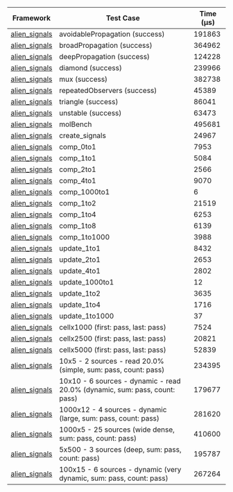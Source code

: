 | Framework | Test Case | Time (μs) |
| --- | --- | --- |
| [alien_signals](https://github.com/medz/alien-signals-dart) | avoidablePropagation (success) | 191863 |
| [alien_signals](https://github.com/medz/alien-signals-dart) | broadPropagation (success) | 364962 |
| [alien_signals](https://github.com/medz/alien-signals-dart) | deepPropagation (success) | 124228 |
| [alien_signals](https://github.com/medz/alien-signals-dart) | diamond (success) | 239966 |
| [alien_signals](https://github.com/medz/alien-signals-dart) | mux (success) | 382738 |
| [alien_signals](https://github.com/medz/alien-signals-dart) | repeatedObservers (success) | 45389 |
| [alien_signals](https://github.com/medz/alien-signals-dart) | triangle (success) | 86041 |
| [alien_signals](https://github.com/medz/alien-signals-dart) | unstable (success) | 63473 |
| [alien_signals](https://github.com/medz/alien-signals-dart) | molBench | 495681 |
| [alien_signals](https://github.com/medz/alien-signals-dart) | create_signals | 24967 |
| [alien_signals](https://github.com/medz/alien-signals-dart) | comp_0to1 | 7953 |
| [alien_signals](https://github.com/medz/alien-signals-dart) | comp_1to1 | 5084 |
| [alien_signals](https://github.com/medz/alien-signals-dart) | comp_2to1 | 2566 |
| [alien_signals](https://github.com/medz/alien-signals-dart) | comp_4to1 | 9070 |
| [alien_signals](https://github.com/medz/alien-signals-dart) | comp_1000to1 | 6 |
| [alien_signals](https://github.com/medz/alien-signals-dart) | comp_1to2 | 21519 |
| [alien_signals](https://github.com/medz/alien-signals-dart) | comp_1to4 | 6253 |
| [alien_signals](https://github.com/medz/alien-signals-dart) | comp_1to8 | 6139 |
| [alien_signals](https://github.com/medz/alien-signals-dart) | comp_1to1000 | 3988 |
| [alien_signals](https://github.com/medz/alien-signals-dart) | update_1to1 | 8432 |
| [alien_signals](https://github.com/medz/alien-signals-dart) | update_2to1 | 2653 |
| [alien_signals](https://github.com/medz/alien-signals-dart) | update_4to1 | 2802 |
| [alien_signals](https://github.com/medz/alien-signals-dart) | update_1000to1 | 12 |
| [alien_signals](https://github.com/medz/alien-signals-dart) | update_1to2 | 3635 |
| [alien_signals](https://github.com/medz/alien-signals-dart) | update_1to4 | 1716 |
| [alien_signals](https://github.com/medz/alien-signals-dart) | update_1to1000 | 37 |
| [alien_signals](https://github.com/medz/alien-signals-dart) | cellx1000 (first: pass, last: pass) | 7524 |
| [alien_signals](https://github.com/medz/alien-signals-dart) | cellx2500 (first: pass, last: pass) | 20821 |
| [alien_signals](https://github.com/medz/alien-signals-dart) | cellx5000 (first: pass, last: pass) | 52839 |
| [alien_signals](https://github.com/medz/alien-signals-dart) | 10x5 - 2 sources - read 20.0% (simple, sum: pass, count: pass) | 234395 |
| [alien_signals](https://github.com/medz/alien-signals-dart) | 10x10 - 6 sources - dynamic - read 20.0% (dynamic, sum: pass, count: pass) | 179677 |
| [alien_signals](https://github.com/medz/alien-signals-dart) | 1000x12 - 4 sources - dynamic (large, sum: pass, count: pass) | 281620 |
| [alien_signals](https://github.com/medz/alien-signals-dart) | 1000x5 - 25 sources (wide dense, sum: pass, count: pass) | 410600 |
| [alien_signals](https://github.com/medz/alien-signals-dart) | 5x500 - 3 sources (deep, sum: pass, count: pass) | 195787 |
| [alien_signals](https://github.com/medz/alien-signals-dart) | 100x15 - 6 sources - dynamic (very dynamic, sum: pass, count: pass) | 267264 |
